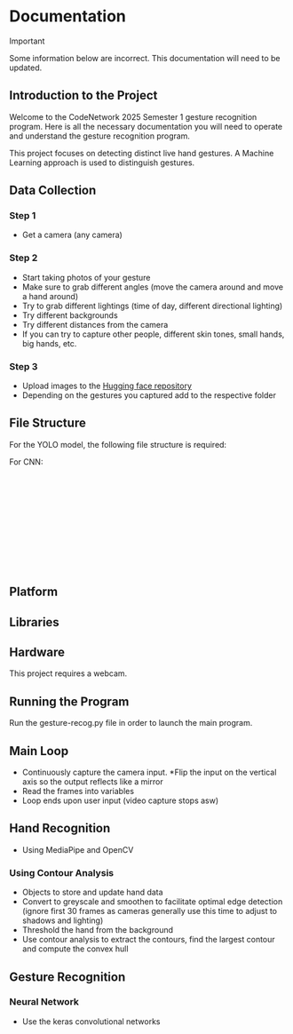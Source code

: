 # Documentation

> [!IMPORTANT]
> Some information below are incorrect. This documentation will need to be updated.

## Introduction to the Project

Welcome to the CodeNetwork 2025 Semester 1 gesture recognition program. Here is all the necessary documentation you will need to operate and understand the gesture recognition program.

This project focuses on detecting distinct live hand gestures. A Machine Learning approach is used to distinguish gestures.

## Data Collection

### Step 1

- Get a camera (any camera)

### Step 2

- Start taking photos of your gesture
- Make sure to grab different angles (move the camera around and move a hand around)
- Try to grab different lightings (time of day, different directional lighting)
- Try different backgrounds
- Try different distances from the camera
- If you can try to capture other people, different skin tones, small hands, big hands, etc.

### Step 3

- Upload images to the [Hugging face repository](https://huggingface.co/datasets/CNGR/CN_Gesture_Recognition/tree/main)
- Depending on the gestures you captured add to the respective folder

## File Structure

For the YOLO model, the following file structure is required:

For CNN:

<br><br><br><br><br><br><br><br><br><br>

## Platform

## Libraries

## Hardware

This project requires a webcam.

## Running the Program

Run the gesture-recog.py file in order to launch the main program.

## Main Loop

- Continuously capture the camera input. *Flip the input on the vertical axis so the output reflects like a mirror
- Read the frames into variables
- Loop ends upon user input (video capture stops asw)

## Hand Recognition

- Using MediaPipe and OpenCV
  
### Using Contour Analysis

- Objects to store and update hand data
- Convert to greyscale and smoothen to facilitate optimal edge detection (ignore first 30 frames as cameras generally use this time to adjust to shadows and lighting)
- Threshold the hand from the background
- Use contour analysis to extract the contours, find the largest contour and compute the convex hull
  
## Gesture Recognition

### Neural Network

- Use the keras convolutional networks
